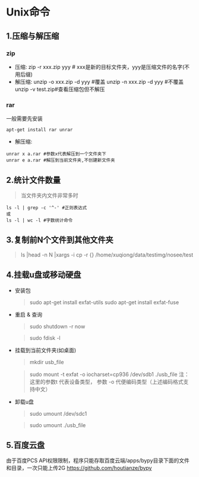 # Unix命令

## 1.压缩与解压缩
### zip
- 压缩:
zip -r xxx.zip yyy # xxx是新的目标文件夹，yyy是压缩文件的名字(不用后缀)
- 解压缩:
unzip -o xxx.zip -d yyy #覆盖
unzip -n xxx.zip -d yyy #不覆盖
unzip -v test.zip#查看压缩包但不解压

### rar 
一般需要先安装
```
apt-get install rar unrar
```
- 解压缩:
```
unrar x a.rar #参数x代表解压到一个文件夹下
unrar e a.rar #解压到当前文件夹,不创建新文件夹
```
## 2.统计文件数量
>当文件夹内文件非常多时
```
ls -l | grep -c '^-' #正则表达式
或
ls -l | wc -l #字数统计命令
```
## 3.复制前N个文件到其他文件夹
>ls |head -n N |xargs -i cp -r {} /home/xuqiong/data/testimg/nosee/test

## 4.挂载u盘或移动硬盘
- 安装包
  > sudo apt-get install exfat-utils 
  > sudo apt-get install exfat-fuse

- 重启 & 查询
  > sudo shutdown -r now
  
  > sudo fdisk -l 
  
- 挂载到当前文件夹(如桌面)
  >mkdir usb_file
  
  >sudo mount -t exfat -o iocharset=cp936 /dev/sdb1 ./usb_file
  注： 这里的参数t 代表设备类型， 参数 -o 代便编码类型（上述编码格式支持中文）
  
- 卸载u盘

  >sudo umount /dev/sdc1
  
  >sudo umount ./usb_file




## 5.百度云盘
由于百度PCS API权限限制，程序只能存取百度云端/apps/bypy目录下面的文件和目录，一次只能上传2G
https://github.com/houtianze/bypy
